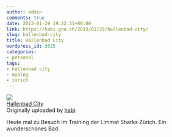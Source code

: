 ```yaml
---
author: admin
comments: true
date: 2013-01-29 19:22:31+00:00
link: https://habi.gna.ch/2013/01/29/hallenbad-city/
slug: hallenbad-city
title: Hallenbad City
wordpress_id: 3025
categories:
- personal
tags:
- hallenbad city
- moblog
- zürich
---
```


[![](http://farm9.staticflickr.com/8364/8427985250_d59ab2cea1_m.jpg)](http://www.flickr.com/photos/habi/8427985250/)   
[Hallenbad City](http://www.flickr.com/photos/habi/8427985250/)   
Originally uploaded by [habi](http://www.flickr.com/photos/habi/). 




Heute mal zu Besuch im Training der Limmat Sharks Zürich. Ein wunderschönes Bad. 
